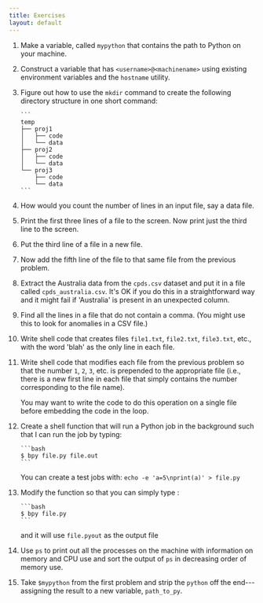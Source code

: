 ```yaml
---
title: Exercises
layout: default
---
```



1.  Make a variable, called `mypython` that contains the path to Python
    on your machine.
2.  Construct a variable that has `<username>@<machinename>` using
    existing environment variables and the `hostname` utility.
3.  Figure out how to use the `mkdir` command to create the following
    directory structure in one short command:

        ```
        temp
        ├── proj1
        │   ├── code
        │   └── data
        ├── proj2
        │   ├── code
        │   └── data
        └── proj3
            ├── code
            └── data
        ```

4.  How would you count the number of lines in an input file, say a data
    file.
5.  Print the first three lines of a file to the screen. Now print just
    the third line to the screen.
6.  Put the third line of a file in a new file.
7.  Now add the fifth line of the file to that same file from the
    previous problem.
8.  Extract the Australia data from the `cpds.csv` dataset and put it in
    a file called `cpds_australia.csv`. It's OK if you do this in a
    straightforward way and it might fail if 'Australia' is present in
    an unexpected column.
9.  Find all the lines in a file that do not contain a comma. (You might
    use this to look for anomalies in a CSV file.)
10. Write shell code that creates files `file1.txt`, `file2.txt`,
    `file3.txt`, etc., with the word 'blah' as the only line in each
    file.
11. Write shell code that modifies each file from the previous problem
    so that the number `1`, `2`, `3`, etc. is prepended to the
    appropriate file (i.e., there is a new first line in each file that
    simply contains the number corresponding to the file name).

    You may want to write the code to do this operation on a single file
    before embedding the code in the loop.

12. Create a shell function that will run a Python job in the background
    such that I can run the job by typing:

        ```bash
        $ bpy file.py file.out
        ```

    You can create a test jobs with: `echo -e 'a=5\nprint(a)' > file.py`

13. Modify the function so that you can simply type :

        ```bash
        $ bpy file.py
        ```

    and it will use `file.pyout` as the output file

14. Use `ps` to print out all the processes on the machine with
    information on memory and CPU use and sort the output of `ps` in
    decreasing order of memory use.
15. Take `$mypython` from the first problem and strip the `python` off
    the end---assigning the result to a new variable, `path_to_py`.

